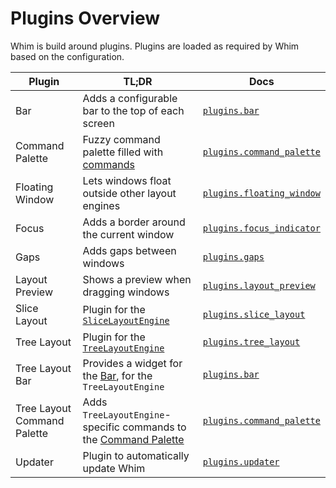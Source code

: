 # Plugins Overview

Whim is build around plugins. Plugins are loaded as required by Whim based on the configuration.

| Plugin                      | TL;DR                                                                                  | Docs                                                        |
| --------------------------- | -------------------------------------------------------------------------------------- | ----------------------------------------------------------- |
| Bar                         | Adds a configurable bar to the top of each screen                                      | [`plugins.bar`](bar.md)                                     |
| Command Palette             | Fuzzy command palette filled with [commands](../core/commands.md)                      | [`plugins.command_palette`](command-palette.md)             |
| Floating Window             | Lets windows float outside other layout engines                                        | [`plugins.floating_window`](floating-window.md)             |
| Focus                       | Adds a border around the current window                                                | [`plugins.focus_indicator`](focus-indicator.md)             |
| Gaps                        | Adds gaps between windows                                                              | [`plugins.gaps`](gaps.md)                                   |
| Layout Preview              | Shows a preview when dragging windows                                                  | [`plugins.layout_preview`](layout-preview.md)               |
| Slice Layout                | Plugin for the [`SliceLayoutEngine`](../core/layout-engines.md#slicelayoutengine)      | [`plugins.slice_layout`](slice-layout.md)                   |
| Tree Layout                 | Plugin for the [`TreeLayoutEngine`](../core/layout-engines.md#treelayoutengine)        | [`plugins.tree_layout`](tree-layout.md)                     |
| Tree Layout Bar             | Provides a widget for the [Bar](bar.md), for the `TreeLayoutEngine`                    | [`plugins.bar`](bar.md#tree-layout)                         |
| Tree Layout Command Palette | Adds `TreeLayoutEngine`-specific commands to the [Command Palette](command-palette.md) | [`plugins.command_palette`](command-palette.md#tree-layout) |
| Updater                     | Plugin to automatically update Whim                                                    | [`plugins.updater`](updater.md)                             |
